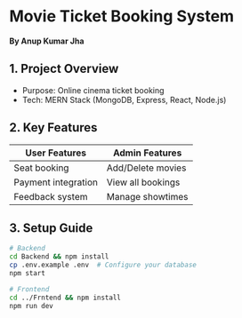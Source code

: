 # Movie Ticket Booking System  
**By Anup Kumar Jha**  

## 1. Project Overview  
- Purpose: Online cinema ticket booking  
- Tech: MERN Stack (MongoDB, Express, React, Node.js)  

## 2. Key Features  
| User Features          | Admin Features       |
|------------------------|----------------------|
| Seat booking           | Add/Delete movies    |
| Payment integration    | View all bookings    |
| Feedback system        | Manage showtimes     |

## 3. Setup Guide  
```bash
# Backend
cd Backend && npm install
cp .env.example .env  # Configure your database
npm start

# Frontend
cd ../Frntend && npm install
npm run dev
